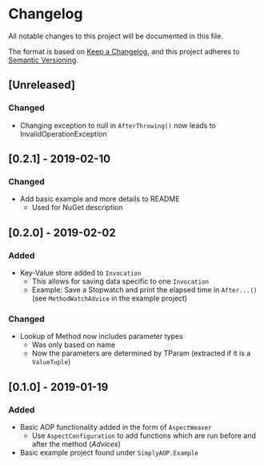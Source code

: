 # Changelog
All notable changes to this project will be documented in this file.

The format is based on [Keep a Changelog](https://keepachangelog.com/en/1.0.0/),
and this project adheres to [Semantic Versioning](https://semver.org/spec/v2.0.0.html).

## [Unreleased]

### Changed

- Changing exception to null in `AfterThrowing()` now leads to InvalidOperationException

## [0.2.1] - 2019-02-10

### Changed

- Add basic example and more details to README
  - Used for NuGet description

## [0.2.0] - 2019-02-02

### Added

- Key-Value store added to `Invocation`
  - This allows for saving data specific to one `Invocation`
  - Example: Save a Stopwatch and print the elapsed time in `After...()` (see `MethodWatchAdvice` in the example project)

### Changed

- Lookup of Method now includes parameter types
  - Was only based on name
  - Now the parameters are determined by TParam (extracted if it is a `ValueTuple`)

## [0.1.0] - 2019-01-19

### Added

- Basic AOP functionality added in the form of `AspectWeaver`
  - Use `AspectConfiguration` to add functions which are run before and after the method (*Advices*)
- Basic example project found under `SimplyAOP.Example`